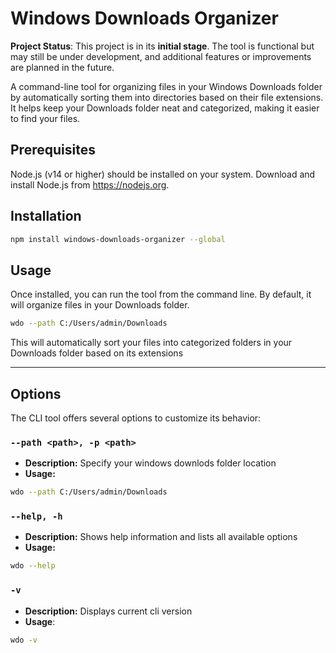 # Windows Downloads Organizer

**Project Status**: This project is in its **initial stage**. The tool is functional but may still be under development, and additional features or improvements are planned in the future.

A command-line tool for organizing files in your Windows Downloads folder by automatically sorting them into directories based on their file extensions. It helps keep your Downloads folder neat and categorized, making it easier to find your files.

## Prerequisites

Node.js (v14 or higher) should be installed on your system.
Download and install Node.js from https://nodejs.org.

## Installation

```bash
npm install windows-downloads-organizer --global
```

## Usage

Once installed, you can run the tool from the command line. By default, it will organize files in your Downloads folder.

```bash
wdo --path C:/Users/admin/Downloads
```

This will automatically sort your files into categorized folders in your Downloads folder based on its extensions

---

## Options

The CLI tool offers several options to customize its behavior:

### `--path <path>, -p <path>`

- **Description:** Specify your windows downlods folder location
- **Usage:**

```bash
wdo --path C:/Users/admin/Downloads
```

### `--help, -h`

- **Description:** Shows help information and lists all available options
- **Usage:**

```bash
wdo --help
```

### `-v`

- **Description:** Displays current cli version
- **Usage**:

```bash
wdo -v
```
